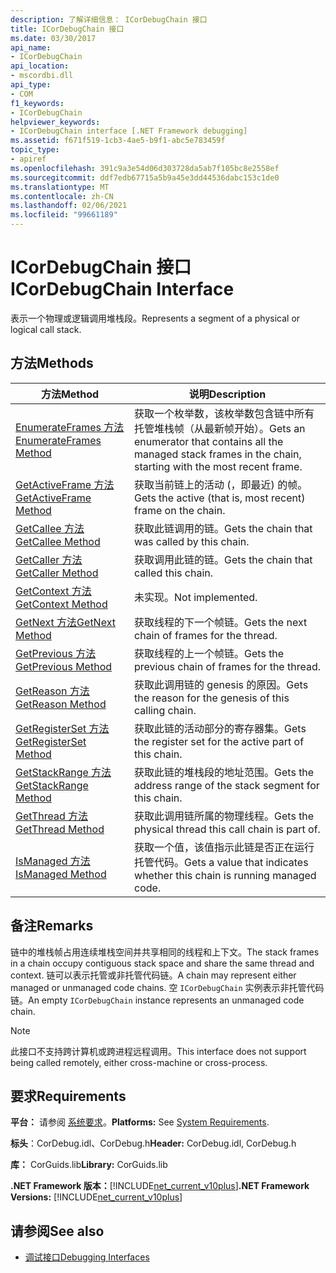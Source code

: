 ```yaml
---
description: 了解详细信息： ICorDebugChain 接口
title: ICorDebugChain 接口
ms.date: 03/30/2017
api_name:
- ICorDebugChain
api_location:
- mscordbi.dll
api_type:
- COM
f1_keywords:
- ICorDebugChain
helpviewer_keywords:
- ICorDebugChain interface [.NET Framework debugging]
ms.assetid: f671f519-1cb3-4ae5-b9f1-abc5e783459f
topic_type:
- apiref
ms.openlocfilehash: 391c9a3e54d06d303728da5ab7f105bc8e2558ef
ms.sourcegitcommit: ddf7edb67715a5b9a45e3dd44536dabc153c1de0
ms.translationtype: MT
ms.contentlocale: zh-CN
ms.lasthandoff: 02/06/2021
ms.locfileid: "99661189"
---
```

# <a name="icordebugchain-interface"></a><span data-ttu-id="15ef2-103">ICorDebugChain 接口</span><span class="sxs-lookup"><span data-stu-id="15ef2-103">ICorDebugChain Interface</span></span>

<span data-ttu-id="15ef2-104">表示一个物理或逻辑调用堆栈段。</span><span class="sxs-lookup"><span data-stu-id="15ef2-104">Represents a segment of a physical or logical call stack.</span></span>  
  
## <a name="methods"></a><span data-ttu-id="15ef2-105">方法</span><span class="sxs-lookup"><span data-stu-id="15ef2-105">Methods</span></span>  
  
|<span data-ttu-id="15ef2-106">方法</span><span class="sxs-lookup"><span data-stu-id="15ef2-106">Method</span></span>|<span data-ttu-id="15ef2-107">说明</span><span class="sxs-lookup"><span data-stu-id="15ef2-107">Description</span></span>|  
|------------|-----------------|  
|[<span data-ttu-id="15ef2-108">EnumerateFrames 方法</span><span class="sxs-lookup"><span data-stu-id="15ef2-108">EnumerateFrames Method</span></span>](icordebugchain-enumerateframes-method.md)|<span data-ttu-id="15ef2-109">获取一个枚举数，该枚举数包含链中所有托管堆栈帧（从最新帧开始）。</span><span class="sxs-lookup"><span data-stu-id="15ef2-109">Gets an enumerator that contains all the managed stack frames in the chain, starting with the most recent frame.</span></span>|  
|[<span data-ttu-id="15ef2-110">GetActiveFrame 方法</span><span class="sxs-lookup"><span data-stu-id="15ef2-110">GetActiveFrame Method</span></span>](icordebugchain-getactiveframe-method.md)|<span data-ttu-id="15ef2-111">获取当前链上的活动 (，即最近) 的帧。</span><span class="sxs-lookup"><span data-stu-id="15ef2-111">Gets the active (that is, most recent) frame on the chain.</span></span>|  
|[<span data-ttu-id="15ef2-112">GetCallee 方法</span><span class="sxs-lookup"><span data-stu-id="15ef2-112">GetCallee Method</span></span>](icordebugchain-getcallee-method.md)|<span data-ttu-id="15ef2-113">获取此链调用的链。</span><span class="sxs-lookup"><span data-stu-id="15ef2-113">Gets the chain that was called by this chain.</span></span>|  
|[<span data-ttu-id="15ef2-114">GetCaller 方法</span><span class="sxs-lookup"><span data-stu-id="15ef2-114">GetCaller Method</span></span>](icordebugchain-getcaller-method.md)|<span data-ttu-id="15ef2-115">获取调用此链的链。</span><span class="sxs-lookup"><span data-stu-id="15ef2-115">Gets the chain that called this chain.</span></span>|  
|[<span data-ttu-id="15ef2-116">GetContext 方法</span><span class="sxs-lookup"><span data-stu-id="15ef2-116">GetContext Method</span></span>](icordebugchain-getcontext-method.md)|<span data-ttu-id="15ef2-117">未实现。</span><span class="sxs-lookup"><span data-stu-id="15ef2-117">Not implemented.</span></span>|  
|[<span data-ttu-id="15ef2-118">GetNext 方法</span><span class="sxs-lookup"><span data-stu-id="15ef2-118">GetNext Method</span></span>](icordebugchain-getnext-method.md)|<span data-ttu-id="15ef2-119">获取线程的下一个帧链。</span><span class="sxs-lookup"><span data-stu-id="15ef2-119">Gets the next chain of frames for the thread.</span></span>|  
|[<span data-ttu-id="15ef2-120">GetPrevious 方法</span><span class="sxs-lookup"><span data-stu-id="15ef2-120">GetPrevious Method</span></span>](icordebugchain-getprevious-method.md)|<span data-ttu-id="15ef2-121">获取线程的上一个帧链。</span><span class="sxs-lookup"><span data-stu-id="15ef2-121">Gets the previous chain of frames for the thread.</span></span>|  
|[<span data-ttu-id="15ef2-122">GetReason 方法</span><span class="sxs-lookup"><span data-stu-id="15ef2-122">GetReason Method</span></span>](icordebugchain-getreason-method.md)|<span data-ttu-id="15ef2-123">获取此调用链的 genesis 的原因。</span><span class="sxs-lookup"><span data-stu-id="15ef2-123">Gets the reason for the genesis of this calling chain.</span></span>|  
|[<span data-ttu-id="15ef2-124">GetRegisterSet 方法</span><span class="sxs-lookup"><span data-stu-id="15ef2-124">GetRegisterSet Method</span></span>](icordebugchain-getregisterset-method.md)|<span data-ttu-id="15ef2-125">获取此链的活动部分的寄存器集。</span><span class="sxs-lookup"><span data-stu-id="15ef2-125">Gets the register set for the active part of this chain.</span></span>|  
|[<span data-ttu-id="15ef2-126">GetStackRange 方法</span><span class="sxs-lookup"><span data-stu-id="15ef2-126">GetStackRange Method</span></span>](icordebugchain-getstackrange-method.md)|<span data-ttu-id="15ef2-127">获取此链的堆栈段的地址范围。</span><span class="sxs-lookup"><span data-stu-id="15ef2-127">Gets the address range of the stack segment for this chain.</span></span>|  
|[<span data-ttu-id="15ef2-128">GetThread 方法</span><span class="sxs-lookup"><span data-stu-id="15ef2-128">GetThread Method</span></span>](icordebugchain-getthread-method.md)|<span data-ttu-id="15ef2-129">获取此调用链所属的物理线程。</span><span class="sxs-lookup"><span data-stu-id="15ef2-129">Gets the physical thread this call chain is part of.</span></span>|  
|[<span data-ttu-id="15ef2-130">IsManaged 方法</span><span class="sxs-lookup"><span data-stu-id="15ef2-130">IsManaged Method</span></span>](icordebugchain-ismanaged-method.md)|<span data-ttu-id="15ef2-131">获取一个值，该值指示此链是否正在运行托管代码。</span><span class="sxs-lookup"><span data-stu-id="15ef2-131">Gets a value that indicates whether this chain is running managed code.</span></span>|  
  
## <a name="remarks"></a><span data-ttu-id="15ef2-132">备注</span><span class="sxs-lookup"><span data-stu-id="15ef2-132">Remarks</span></span>  

 <span data-ttu-id="15ef2-133">链中的堆栈帧占用连续堆栈空间并共享相同的线程和上下文。</span><span class="sxs-lookup"><span data-stu-id="15ef2-133">The stack frames in a chain occupy contiguous stack space and share the same thread and context.</span></span> <span data-ttu-id="15ef2-134">链可以表示托管或非托管代码链。</span><span class="sxs-lookup"><span data-stu-id="15ef2-134">A chain may represent either managed or unmanaged code chains.</span></span> <span data-ttu-id="15ef2-135">空 `ICorDebugChain` 实例表示非托管代码链。</span><span class="sxs-lookup"><span data-stu-id="15ef2-135">An empty `ICorDebugChain` instance represents an unmanaged code chain.</span></span>  
  
> [!NOTE]
> <span data-ttu-id="15ef2-136">此接口不支持跨计算机或跨进程远程调用。</span><span class="sxs-lookup"><span data-stu-id="15ef2-136">This interface does not support being called remotely, either cross-machine or cross-process.</span></span>  
  
## <a name="requirements"></a><span data-ttu-id="15ef2-137">要求</span><span class="sxs-lookup"><span data-stu-id="15ef2-137">Requirements</span></span>  

 <span data-ttu-id="15ef2-138">**平台：** 请参阅 [系统要求](../../get-started/system-requirements.md)。</span><span class="sxs-lookup"><span data-stu-id="15ef2-138">**Platforms:** See [System Requirements](../../get-started/system-requirements.md).</span></span>  
  
 <span data-ttu-id="15ef2-139">**标头**：CorDebug.idl、CorDebug.h</span><span class="sxs-lookup"><span data-stu-id="15ef2-139">**Header:** CorDebug.idl, CorDebug.h</span></span>  
  
 <span data-ttu-id="15ef2-140">**库：** CorGuids.lib</span><span class="sxs-lookup"><span data-stu-id="15ef2-140">**Library:** CorGuids.lib</span></span>  
  
 <span data-ttu-id="15ef2-141">**.NET Framework 版本：**[!INCLUDE[net_current_v10plus](../../../../includes/net-current-v10plus-md.md)]</span><span class="sxs-lookup"><span data-stu-id="15ef2-141">**.NET Framework Versions:** [!INCLUDE[net_current_v10plus](../../../../includes/net-current-v10plus-md.md)]</span></span>  
  
## <a name="see-also"></a><span data-ttu-id="15ef2-142">请参阅</span><span class="sxs-lookup"><span data-stu-id="15ef2-142">See also</span></span>

- [<span data-ttu-id="15ef2-143">调试接口</span><span class="sxs-lookup"><span data-stu-id="15ef2-143">Debugging Interfaces</span></span>](debugging-interfaces.md)
